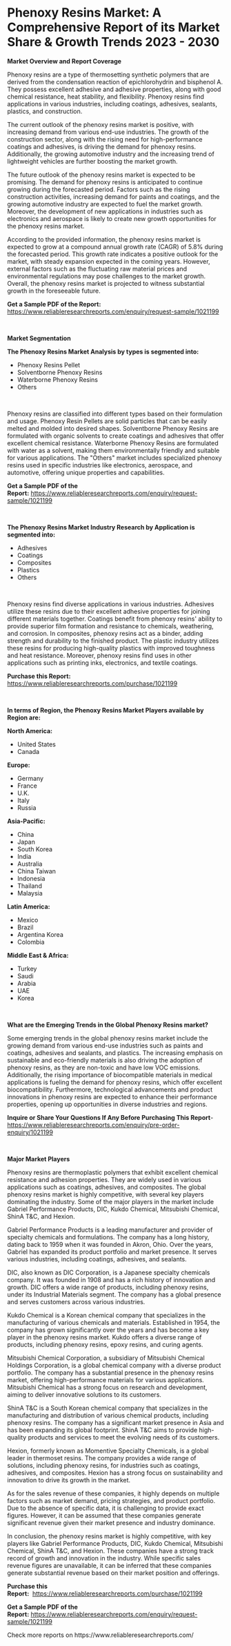 <p><h1>Phenoxy Resins Market: A Comprehensive Report of its Market Share & Growth Trends 2023 - 2030</h1></p><p><strong>Market Overview and Report Coverage</strong></p>
<p><p>Phenoxy resins are a type of thermosetting synthetic polymers that are derived from the condensation reaction of epichlorohydrin and bisphenol A. They possess excellent adhesive and adhesive properties, along with good chemical resistance, heat stability, and flexibility. Phenoxy resins find applications in various industries, including coatings, adhesives, sealants, plastics, and construction.</p><p>The current outlook of the phenoxy resins market is positive, with increasing demand from various end-use industries. The growth of the construction sector, along with the rising need for high-performance coatings and adhesives, is driving the demand for phenoxy resins. Additionally, the growing automotive industry and the increasing trend of lightweight vehicles are further boosting the market growth.</p><p>The future outlook of the phenoxy resins market is expected to be promising. The demand for phenoxy resins is anticipated to continue growing during the forecasted period. Factors such as the rising construction activities, increasing demand for paints and coatings, and the growing automotive industry are expected to fuel the market growth. Moreover, the development of new applications in industries such as electronics and aerospace is likely to create new growth opportunities for the phenoxy resins market.</p><p>According to the provided information, the phenoxy resins market is expected to grow at a compound annual growth rate (CAGR) of 5.8% during the forecasted period. This growth rate indicates a positive outlook for the market, with steady expansion expected in the coming years. However, external factors such as the fluctuating raw material prices and environmental regulations may pose challenges to the market growth. Overall, the phenoxy resins market is projected to witness substantial growth in the foreseeable future.</p></p>
<p><strong>Get a Sample PDF of the Report:</strong> <a href="https://www.reliableresearchreports.com/enquiry/request-sample/1021199">https://www.reliableresearchreports.com/enquiry/request-sample/1021199</a></p>
<p>&nbsp;</p>
<p><strong>Market Segmentation</strong></p>
<p><strong>The Phenoxy Resins Market Analysis by types is segmented into:</strong></p>
<p><ul><li>Phenoxy Resins Pellet</li><li>Solventborne Phenoxy Resins</li><li>Waterborne Phenoxy Resins</li><li>Others</li></ul></p>
<p>&nbsp;</p>
<p><p>Phenoxy resins are classified into different types based on their formulation and usage. Phenoxy Resin Pellets are solid particles that can be easily melted and molded into desired shapes. Solventborne Phenoxy Resins are formulated with organic solvents to create coatings and adhesives that offer excellent chemical resistance. Waterborne Phenoxy Resins are formulated with water as a solvent, making them environmentally friendly and suitable for various applications. The "Others" market includes specialized phenoxy resins used in specific industries like electronics, aerospace, and automotive, offering unique properties and capabilities.</p></p>
<p><strong>Get a Sample PDF of the Report:</strong>&nbsp;<a href="https://www.reliableresearchreports.com/enquiry/request-sample/1021199">https://www.reliableresearchreports.com/enquiry/request-sample/1021199</a></p>
<p>&nbsp;</p>
<p><strong>The Phenoxy Resins Market Industry Research by Application is segmented into:</strong></p>
<p><ul><li>Adhesives</li><li>Coatings</li><li>Composites</li><li>Plastics</li><li>Others</li></ul></p>
<p>&nbsp;</p>
<p><p>Phenoxy resins find diverse applications in various industries. Adhesives utilize these resins due to their excellent adhesive properties for joining different materials together. Coatings benefit from phenoxy resins' ability to provide superior film formation and resistance to chemicals, weathering, and corrosion. In composites, phenoxy resins act as a binder, adding strength and durability to the finished product. The plastic industry utilizes these resins for producing high-quality plastics with improved toughness and heat resistance. Moreover, phenoxy resins find uses in other applications such as printing inks, electronics, and textile coatings.</p></p>
<p><strong>Purchase this Report:</strong>&nbsp; <a href="https://www.reliableresearchreports.com/purchase/1021199">https://www.reliableresearchreports.com/purchase/1021199</a></p>
<p>&nbsp;</p>
<p><strong>In terms of Region, the Phenoxy Resins Market Players available by Region are:</strong></p>
<p>
    <p> <strong> North America: </strong>
        <ul>
            <li>United States</li>
            <li>Canada</li>
        </ul>
        </p> 
    <p> <strong> Europe: </strong>
        <ul>
            <li>Germany</li>
            <li>France</li>
            <li>U.K.</li>
            <li>Italy</li>
            <li>Russia</li>
        </ul>
        </p> 
    <p> <strong> Asia-Pacific: </strong>
        <ul>
            <li>China</li>
            <li>Japan</li>
            <li>South Korea</li>
            <li>India</li>
            <li>Australia</li>
            <li>China Taiwan</li>
            <li>Indonesia</li>
            <li>Thailand</li>
            <li>Malaysia</li>
        </ul>
        </p> 
    <p> <strong> Latin America: </strong>
        <ul>
            <li>Mexico</li>
            <li>Brazil</li>
            <li>Argentina Korea</li>
            <li>Colombia</li>
        </ul>
        </p> 
    <p> <strong> Middle East & Africa: </strong>
        <ul>
            <li>Turkey</li>
            <li>Saudi</li>
            <li>Arabia</li>
            <li>UAE</li>
            <li>Korea</li>
        </ul>
    </p>
    </p>
<p>&nbsp;</p>
<p><strong>What are the Emerging Trends in the Global Phenoxy Resins market?</strong></p>
<p><p>Some emerging trends in the global phenoxy resins market include the growing demand from various end-use industries such as paints and coatings, adhesives and sealants, and plastics. The increasing emphasis on sustainable and eco-friendly materials is also driving the adoption of phenoxy resins, as they are non-toxic and have low VOC emissions. Additionally, the rising importance of biocompatible materials in medical applications is fueling the demand for phenoxy resins, which offer excellent biocompatibility. Furthermore, technological advancements and product innovations in phenoxy resins are expected to enhance their performance properties, opening up opportunities in diverse industries and regions.</p></p>
<p><strong>Inquire or Share Your Questions If Any Before Purchasing This Report</strong>- <a href="https://www.reliableresearchreports.com/enquiry/pre-order-enquiry/1021199">https://www.reliableresearchreports.com/enquiry/pre-order-enquiry/1021199</a></p>
<p>&nbsp;</p>
<p><strong>Major Market Players</strong></p>
<p><p>Phenoxy resins are thermoplastic polymers that exhibit excellent chemical resistance and adhesion properties. They are widely used in various applications such as coatings, adhesives, and composites. The global phenoxy resins market is highly competitive, with several key players dominating the industry. Some of the major players in the market include Gabriel Performance Products, DIC, Kukdo Chemical, Mitsubishi Chemical, ShinA T&C, and Hexion.</p><p>Gabriel Performance Products is a leading manufacturer and provider of specialty chemicals and formulations. The company has a long history, dating back to 1959 when it was founded in Akron, Ohio. Over the years, Gabriel has expanded its product portfolio and market presence. It serves various industries, including coatings, adhesives, and sealants.</p><p>DIC, also known as DIC Corporation, is a Japanese specialty chemicals company. It was founded in 1908 and has a rich history of innovation and growth. DIC offers a wide range of products, including phenoxy resins, under its Industrial Materials segment. The company has a global presence and serves customers across various industries.</p><p>Kukdo Chemical is a Korean chemical company that specializes in the manufacturing of various chemicals and materials. Established in 1954, the company has grown significantly over the years and has become a key player in the phenoxy resins market. Kukdo offers a diverse range of products, including phenoxy resins, epoxy resins, and curing agents.</p><p>Mitsubishi Chemical Corporation, a subsidiary of Mitsubishi Chemical Holdings Corporation, is a global chemical company with a diverse product portfolio. The company has a substantial presence in the phenoxy resins market, offering high-performance materials for various applications. Mitsubishi Chemical has a strong focus on research and development, aiming to deliver innovative solutions to its customers.</p><p>ShinA T&C is a South Korean chemical company that specializes in the manufacturing and distribution of various chemical products, including phenoxy resins. The company has a significant market presence in Asia and has been expanding its global footprint. ShinA T&C aims to provide high-quality products and services to meet the evolving needs of its customers.</p><p>Hexion, formerly known as Momentive Specialty Chemicals, is a global leader in thermoset resins. The company provides a wide range of solutions, including phenoxy resins, for industries such as coatings, adhesives, and composites. Hexion has a strong focus on sustainability and innovation to drive its growth in the market.</p><p>As for the sales revenue of these companies, it highly depends on multiple factors such as market demand, pricing strategies, and product portfolio. Due to the absence of specific data, it is challenging to provide exact figures. However, it can be assumed that these companies generate significant revenue given their market presence and industry dominance.</p><p>In conclusion, the phenoxy resins market is highly competitive, with key players like Gabriel Performance Products, DIC, Kukdo Chemical, Mitsubishi Chemical, ShinA T&C, and Hexion. These companies have a strong track record of growth and innovation in the industry. While specific sales revenue figures are unavailable, it can be inferred that these companies generate substantial revenue based on their market position and offerings.</p></p>
<p><strong>Purchase this Report:</strong>&nbsp;&nbsp;<a href="https://www.reliableresearchreports.com/purchase/1021199">https://www.reliableresearchreports.com/purchase/1021199</a></p>
<p></p>
<p><strong>Get a Sample PDF of the Report:</strong>&nbsp;<a href="https://www.reliableresearchreports.com/enquiry/request-sample/1021199">https://www.reliableresearchreports.com/enquiry/request-sample/1021199</a></p>
<p>Check more reports on https://www.reliableresearchreports.com/</p>